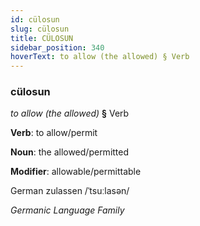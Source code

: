 ```yaml
---
id: cülosun
slug: cülosun
title: CÜLOSUN
sidebar_position: 340
hoverText: to allow (the allowed) § Verb
---
```


### cülosun

*to allow (the allowed)* **§** Verb

**Verb**: to allow/permit

**Noun**: the allowed/permitted

**Modifier**: allowable/permittable

German zulassen /ˈtsuːlasən/

*Germanic Language Family*